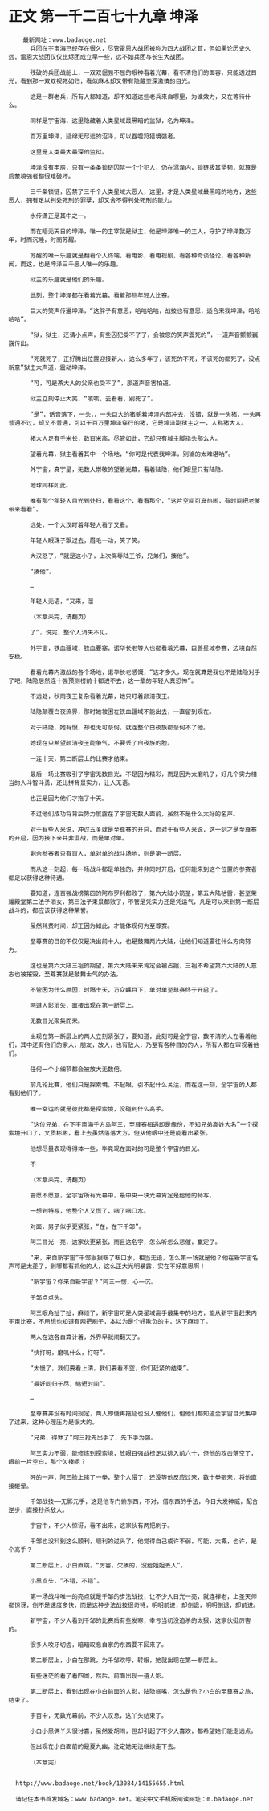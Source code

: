 # 正文 第一千二百七十九章 坤泽
        最新网址：www.badaoge.net
          兵团在宇宙海已经存在很久，尽管雷恩大战团被称为四大战团之首，但如果论历史久远，雷恩大战团仅仅比烬团成立早一些，远不如兵团与长生大战团。
      
          残破的兵团战船上，一双双倔强不屈的眼神看着光幕，看不清他们的面容，只能透过目光，看到那一双双视死如归，看似麻木却又带有隐藏至深激情的目光。
      
          这是一群老兵，所有人都知道，却不知道这些老兵来自哪里，为谁效力，又在等待什么。
      
          同样是宇宙海，这里隐藏着人类星域最黑暗的监狱，名为坤泽。
      
          百万里坤泽，延绵无尽远的沼泽，可以吞噬狩猎境强者。
      
          这里是人类最大最深的监狱。
      
          坤泽没有牢房，只有一条条锁链囚禁一个个犯人，仍在沼泽内，锁链极其坚韧，就算是启蒙境强者都很难破坏。
      
          三千条锁链，囚禁了三千个人类星域大恶人，这里，才是人类星域最黑暗的地方，这些恶人，拥有足以判处死刑的罪孽，却又舍不得判处死刑的能力。
      
          水传潇正是其中之一。
      
          而在暗无天日的坤泽，唯一的主宰就是狱主，他是坤泽唯一的主人，守护了坤泽数万年，时而沉睡，时而苏醒。
      
          苏醒的唯一乐趣就是翻看个人终端，看电影，看电视剧，看各种奇谈怪论，看各种新闻，而这，也是坤泽三千恶人唯一的乐趣。
      
          狱主的乐趣就是他们的乐趣。
      
          此刻，整个坤泽都在看着光幕，看着那些年轻人比赛。
      
          巨大的笑声传遍坤泽，“这胖子有意思，哈哈哈哈，战技也有意思，适合来我坤泽，哈哈哈哈”。
      
          “狱，狱主，还请小点声，有些囚犯受不了了，会被您的笑声震死的”，一道声音颤颤巍巍传出。
      
          “死就死了，正好腾出位置迎接新人，这么多年了，该死的不死，不该死的都死了，没点新意”狱主大声道，震动坤泽。
      
          “可，可是茶大人的父亲也受不了”，那道声音害怕道。
      
          狱主立刻停止大笑，“咳咳，去看看，别死了”。
      
          “是”，话音落下，一头，，一头巨大的猪朝着坤泽内部冲去，没错，就是一头猪，一头再普通不过，却又不普通，可以于百万里坤泽穿行的猪，它是坤泽副狱主之一，人称猪大人。
      
          猪大人足有千米长，数百米高，尽管如此，它却只有域主脚指头那么大。
      
          望着光幕，狱主看着其中一个场地，“你可是代表我坤泽，别输的太难堪呐”。
      
          外宇宙，真宇星，无数人崇敬的望着光幕，看着陆隐，他们眼里只有陆隐。
      
          地球同样如此。
      
          唯有那个年轻人目光到处扫，看看这个，看看那个，“这片空间可真热闹，有时间把老爹带来看看”。
      
          远处，一个大汉盯着年轻人看了又看。
      
          年轻人眼珠子飘过去，眉毛一动，笑了笑。
      
          大汉怒了，“就是这小子，上次侮辱陆王爷，兄弟们，揍他”。
      
          “揍他”。
      
          …
      
          年轻人无语，“又来，溜
      
          （本章未完，请翻页）
      
          了”，说完，整个人消失不见。
      
          外宇宙，铁血疆域，铁血要塞，诺华长老等人也都看着光幕，巨兽星域参赛，边境自然安稳。
      
          看着光幕内激战的各个场地，诺华长老感慨，“这才多久，现在就算是我也不是陆隐对手了吧，陆隐居然连十强预测榜前十都进不去，这一辈的年轻人真恐怖”。
      
          不远处，秋雨夜王复杂看着光幕，她只盯着颜清夜王。
      
          陆隐颠覆白夜流界，那时她被困在铁血疆域不能出去，一直留到现在。
      
          对于陆隐，她有恨，却也无可奈何，就连整个白夜族都奈何不了他。
      
          她现在只希望颜清夜王能争气，不要丢了白夜族的脸。
      
          一连十天，第二断层上的比赛才结束。
      
          最后一场比赛吸引了宇宙无数目光，不是因为精彩，而是因为太磨叽了，好几个实力相当的人斗智斗勇，还比拼背景实力，让人无语。
      
          也正是因为他们才拖了十天。
      
          不过他们成功将背后势力展露在了宇宙无数人面前，虽然不是什么太好的名声。
      
          对于有些人来说，冲过五关就是至尊赛的开启，而对于有些人来说，这一刻才是至尊赛的开启，因为接下来并非混战，而是单对单。
      
          剩余参赛者只有百人，单对单的战斗场地，则是第一断层。
      
          而从这一刻起，每一场战斗都是单独的，并非同时开启，任何能来到这个位置的参赛者都足以获得这种待遇。
      
          要知道，连百强战榜第四的阿布罗利都败了，第六大陆小箭圣，第五大陆枯雷，甚至荣耀殿堂第二法子泪女，第三法子束景都败了，不管是凭实力还是凭运气，凡是可以来到第一断层战斗的，都应该获得这种荣誉。
      
          虽然耗费时间，却正因为如此，才能体现何为至尊赛。
      
          至尊赛的目的不仅仅是决出前十人，也是鼓舞两片大陆，让他们知道要往什么方向努力。
      
          这也是第六大陆三祖的期望，第六大陆未来肯定会被占据，三祖不希望第六大陆的人意志也被摧毁，至尊赛就是鼓舞士气的办法。
      
          不管因为什么原因，时隔十天，万众瞩目下，单对单至尊赛终于开启了。
      
          两道人影消失，直接出现在第一断层上。
      
          无数目光聚集而来。
      
          出现在第一断层上的两人立刻紧张了，要知道，此刻可是全宇宙，数不清的人在看着他们，其中还有他们的家人，朋友，故人，也有敌人，乃至有各种目的的人，所有人都在审视着他们。
      
          任何一个小细节都会被放大无数倍。
      
          前几轮比赛，他们只是探索境，不起眼，引不起什么关注，而在这一刻，全宇宙的人都看到他们了。
      
          唯一幸运的就是彼此都是探索境，没碰到什么高手。
      
          “这位兄弟，在下宇宙海千方岛阿三，至尊赛相遇即是缘份，不知兄弟高姓大名”一个探索境开口了，文质彬彬，看上去虽然落落大方，但从他眼中还是能看出紧张。
      
          他想尽量表现得得体一些，毕竟现在面对的可是整个宇宙的目光。
      
          不
      
          （本章未完，请翻页）
      
          管愿不愿意，全宇宙所有光幕中，最中央一块光幕肯定是给他的特写。
      
          一想到特写，他整个人又慌了，咽了咽口水。
      
          对面，男子似乎更紧张，“在，在下千邹”。
      
          阿三目光一亮，这家伙更紧张，而且这名字，怎么听怎么悲催，赢定了。
      
          “来，来自新宇宙”千邹狠狠咽了咽口水，相当无语，怎么第一场就是他？他在新宇宙名声可是太差了，到哪都有抓他的人，这么正大光明暴露，实在不好意思啊！
      
          “新宇宙？你来自新宇宙？”阿三一愣，心一沉。
      
          千邹点点头。
      
          阿三眼角扯了扯，麻烦了，新宇宙可是人类星域高手最集中的地方，能从新宇宙赶来内宇宙比赛，不用想也知道有两把刷子，本以为是个好欺负的主，这下麻烦了。
      
          两人在这各自算计着，外界早就闹翻天了。
      
          “快打呀，磨叽什么，打呀”。
      
          “太慢了，我们要看上清，我们要看不空，你们赶紧的结束”。
      
          “最好同归于尽，缩短时间”。
      
          …
      
          至尊赛并没有时间规定，两人即便再拖延也没人催他们，但他们都知道全宇宙目光集中了过来，这种心理压力是很大的。
      
          “兄弟，得罪了”阿三抢先出手了，先下手为强。
      
          阿三实力不弱，能修炼到探索境，放眼百强战榜足以排入前六十，但他的攻击落空了，眼前一片空白，那个欠揍呢？
      
          砰的一声，阿三脸上挨了一拳，整个人懵了，还没等他反应过来，数十拳砸来，将他直接砸晕。
      
          千邹战技——无影元手，这是他专门偷东西，不对，借东西的手法，今日大发神威，配合逆步，直接秒杀敌人。
      
          宇宙中，不少人惊讶，看不出来，这家伙有两把刷子。
      
          千邹也没料到这么顺利，顺利的过头了，他觉得自己或许不弱，可能，大概，也许，是个高手？
      
          第二断层上，小白直跳，“厉害，欠揍的，没给姐姐丢人”。
      
          小黑点头，“不错，不错”。
      
          第一场战斗唯一的亮点就是千邹的步法战技，让不少人目光一亮，就连禅老，上圣天师都惊讶，倒不是速度多快，而是这种步法战技很奇特，明明前进，却倒退，明明倒退，却前进。
      
          新宇宙，不少人看到千邹的比赛后有些发寒，幸亏当初没追杀的太狠，这家伙挺厉害的。
      
          很多人咬牙切齿，暗暗叹息自家的东西要不回来了。
      
          第二断层上，小白在那跳，为千邹欢呼，转眼，她就出现在第一断层上。
      
          有些迷茫的看了看四周，然后，前面出现一道人影。
      
          第二断层上，看到出现在小白前面的人影，陆隐抿嘴，怎么是他？小白的至尊赛之旅，结束了。
      
          宇宙中，无数光幕前，不少人叹息，这丫头结束了。
      
          小白小黑俩丫头很讨喜，虽然爱胡闹，但却引起了不少人喜欢，都希望她们能走远点。
      
          但出现在小白面前的是夏九幽，注定她无法继续走下去。
      
          （本章完）
      
      
      http://www.badaoge.net/book/13084/14155655.html
      
      请记住本书首发域名：www.badaoge.net。笔尖中文手机版阅读网址：m.badaoge.net